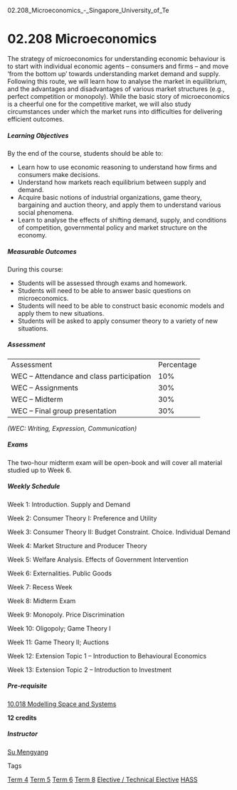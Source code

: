 02.208_Microeconomics_-_Singapore_University_of_Te



02.208 Microeconomics
=====================

The strategy of microeconomics for understanding economic behaviour is to start with individual economic agents – consumers and firms – and move ‘from the bottom up’ towards understanding market demand and supply. Following this route, we will learn how to analyse the market in equilibrium, and the advantages and disadvantages of various market structures (e.g., perfect competition or monopoly). While the basic story of microeconomics is a cheerful one for the competitive market, we will also study circumstances under which the market runs into difficulties for delivering efficient outcomes.

##### **Learning Objectives**

By the end of the course, students should be able to:

* Learn how to use economic reasoning to understand how firms and consumers make decisions.
* Understand how markets reach equilibrium between supply and demand.
* Acquire basic notions of industrial organizations, game theory, bargaining and auction theory, and apply them to understand various social phenomena.
* Learn to analyse the effects of shifting demand, supply, and conditions of competition, governmental policy and market structure on the economy.

##### **Measurable Outcomes**

During this course:

* Students will be assessed through exams and homework.
* Students will need to be able to answer basic questions on microeconomics.
* Students will need to be able to construct basic economic models and apply them to new situations.
* Students will be asked to apply consumer theory to a variety of new situations.

##### **Assessment**

|  |  |
| --- | --- |
| Assessment | Percentage |
| WEC – Attendance and class participation | 10% |
| WEC – Assignments | 30% |
| WEC – Midterm | 30% |
| WEC – Final group presentation | 30% |

*(WEC: Writing, Expression, Communication)*

##### **Exams**

The two-hour midterm exam will be open-book and will cover all material studied up to Week 6.

##### **Weekly Schedule**

Week 1: Introduction. Supply and Demand

Week 2: Consumer Theory I: Preference and Utility

Week 3: Consumer Theory II: Budget Constraint. Choice. Individual Demand

Week 4: Market Structure and Producer Theory

Week 5: Welfare Analysis. Effects of Government Intervention

Week 6: Externalities. Public Goods

Week 7: Recess Week

Week 8: Midterm Exam

Week 9: Monopoly. Price Discrimination

Week 10: Oligopoly; Game Theory I

Week 11: Game Theory II; Auctions

Week 12: Extension Topic 1 – Introduction to Behavioural Economics

Week 13: Extension Topic 2 – Introduction to Investment

##### **Pre-requisite**

[10.018 Modelling Space and Systems](/course/10-018-modelling-space-and-systems/)

**12 credits**

##### **Instructor**

[Su Mengyang](/profile/su-mengyang/)

Tags

[Term 4](/education/undergraduate/courses/?course-term=857)
[Term 5](/education/undergraduate/courses/?course-term=858)
[Term 6](/education/undergraduate/courses/?course-term=859)
[Term 8](/education/undergraduate/courses/?course-term=861)
[Elective / Technical Elective](/education/undergraduate/courses/?course-type=853)
[HASS](/education/undergraduate/courses/?pillar-cluster=56)

